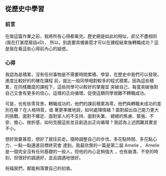 ## 從歷史中學習

### 前言

在做這篇作業之前，我將所有心得都看完。歷史總是如此的相似，卻又不盡相同 (我在打甚麼廢話xD)，
所以，到底要具備甚麼才可以在課程結束後轉職成功 ? 這是我在看這些心得前內心的疑惑。

### 心得

我認為是積累，沒有任何事物是不需要時間累積、學習，在歷史中我們可以發現，進度比較好的的確在課程
前，就比一般同學相對較多的程式積累。因為這些積累，在同樣難度的課程下，這些同學可以較好的掌握並
突破自己，每當突破後對自己又會有更多的信心，這樣的正向循環，促使這類同學很難不轉職成功。

可是，也有些零背景，轉職成功的，他們的課前積累為零，他們與轉職未成功的差別在哪 ? 在人格特質，或
著更準確地說，如何處理情緒 ? 面對超出自己能力更大的挑戰、面對不確定、面對家人的不支持、面對失業、
總總的焦慮、緊張、不安、擔心、挫折感，如何克服這些並且創造出正向循環 ? 我認為上述困難其實並不小。

想好我要甚麼，想好了就往前走。隨時調整自己的步伐，多花點時間、多花點心力，一點一點邁進目標終究會
達到。我最欣賞的一篇是第二屆 Amelie ， Amelie 是一個完全沒有任何基礎的一般人，但他的內心足夠強大
，也有崩潰、不安的時刻，但很好的調適好，並且調適地很好。

祝福我們，都能夠落實自己的初衷。





